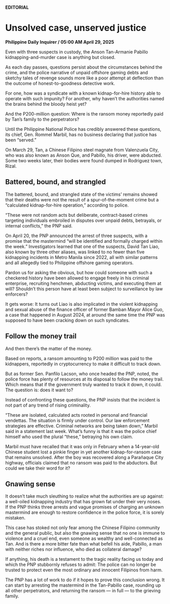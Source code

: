 **EDITORIAL**

# Unsolved case, unserved justice

****Philippine Daily Inquirer / 05:00 AM April 29, 2025****

Even with three suspects in custody, the Anson Tan-Armanie Pabillo kidnapping-and-murder case is anything but closed.

As each day passes, questions persist about the circumstances behind the crime, and the police narrative of unpaid offshore gaming debts and sketchy tales of revenge sounds more like a poor attempt at deflection than the outcome of honest-to-goodness detective work.

For one, how was a syndicate with a known kidnap-for-hire history able to operate with such impunity? For another, why haven’t the authorities named the brains behind the bloody heist yet?

And the P200-million question: Where is the ransom money reportedly paid by Tan’s family to the perpetrators?

Until the Philippine National Police has credibly answered these questions, its chief, Gen. Rommel Marbil, has no business declaring that justice has been “served.”

On March 29, Tan, a Chinese Filipino steel magnate from Valenzuela City, who was also known as Anson Que, and Pabillo, his driver, were abducted. Some two weeks later, their bodies were found dumped in Rodriguez town, Rizal.

## Battered, bound, and strangled

The battered, bound, and strangled state of the victims’ remains showed that their deaths were not the result of a spur-of-the-moment crime but a “calculated kidnap-for-hire operation,” according to police.

“These were not random acts but deliberate, contract-based crimes targeting individuals embroiled in disputes over unpaid debts, betrayals, or internal conflicts,” the PNP said.

On April 20, the PNP announced the arrest of three suspects, with a promise that the mastermind “will be identified and formally charged within the week.” Investigators learned that one of the suspects, David Tan Liao, also known by three other aliases, was linked to no fewer than five kidnapping incidents in Metro Manila since 2022, all with similar patterns and all allegedly tied to Philippine offshore gaming operators.

Pardon us for asking the obvious, but how could someone with such a checkered history have been allowed to engage freely in his criminal enterprise, recruiting henchmen, abducting victims, and executing them at will? Shouldn’t this person have at least been subject to surveillance by law enforcers?

It gets worse: It turns out Liao is also implicated in the violent kidnapping and sexual abuse of the finance officer of former Bamban Mayor Alice Guo, a case that happened in August 2024, at around the same time the PNP was supposed to have been cracking down on such syndicates.

## Follow the money trail

And then there’s the matter of the money.

Based on reports, a ransom amounting to P200 million was paid to the kidnappers, reportedly in cryptocurrency to make it difficult to track down.

But as former Sen. Panfilo Lacson, who once headed the PNP, noted, the police force has plenty of resources at its disposal to follow the money trail. Which means that if the government truly wanted to track it down, it could. The question is: does it want to?

Instead of confronting these questions, the PNP insists that the incident is not part of any trend of rising criminality. 

“These are isolated, calculated acts rooted in personal and financial vendettas. The situation is firmly under control. Our law enforcement strategies are effective. Criminal networks are being taken down,” Marbil said in a statement last week. What’s funny is that it was the police chief himself who used the plural “these,” betraying his own claim.

Marbil must have recalled that it was only in February when a 14-year-old Chinese student lost a pinkie finger in yet another kidnap-for-ransom case that remains unsolved. After the boy was recovered along a Parañaque City highway, officials claimed that no ransom was paid to the abductors. But could we take their word for it?

## Gnawing sense

It doesn’t take much sleuthing to realize what the authorities are up against: a well-oiled kidnapping industry that has grown fat under their very noses. If the PNP thinks three arrests and vague promises of charging an unknown mastermind are enough to restore confidence in the police force, it is sorely mistaken.

This case has stoked not only fear among the Chinese Filipino community and the general public, but also the gnawing sense that no one is immune to violence and a cruel end, even someone as wealthy and well-connected as Tan. And is there a more bitter fate than what befell his aide, Pabillo, a man with neither riches nor influence, who died as collateral damage?

If anything, his death is a testament to the tragic reality facing us today and which the PNP stubbornly refuses to admit: The police can no longer be trusted to protect even the most ordinary and innocent Filipinos from harm.

The PNP has a lot of work to do if it hopes to prove this conclusion wrong. It can start by arresting the mastermind in the Tan-Pabillo case, rounding up all other perpetrators, and returning the ransom — in full — to the grieving family.